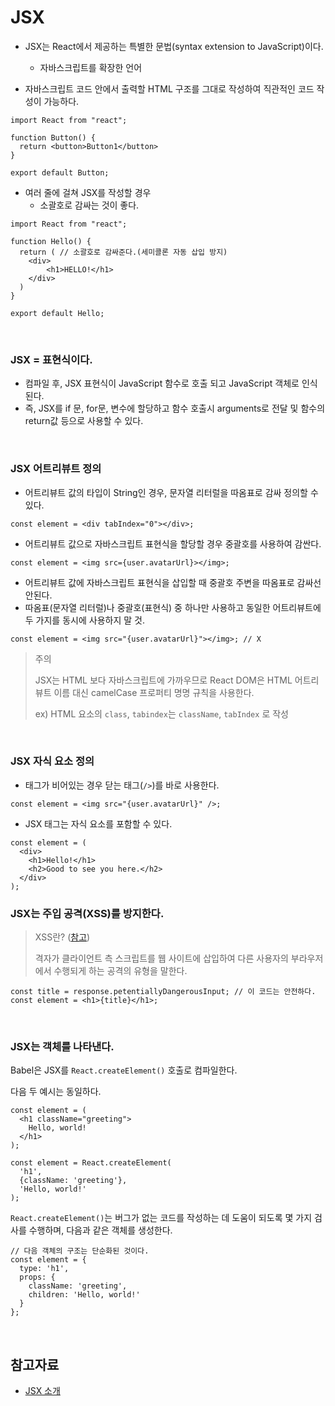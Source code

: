 # JSX

- JSX는 React에서 제공하는 특별한 문법(syntax extension to JavaScript)이다.
  - 자바스크립트를 확장한 언어

- 자바스크립트 코드 안에서 출력할 HTML 구조를 그대로 작성하여 직관적인 코드 작성이 가능하다.

```react
import React from "react";

function Button() {
  return <button>Button1</button>
}

export default Button;
```

- 여러 줄에 걸쳐 JSX를 작성할 경우
  - 소괄호로 감싸는 것이 좋다.

```react
import React from "react";

function Hello() {
  return ( // 소괄호로 감싸준다.(세미콜론 자동 삽입 방지)
  	<div>
    	<h1>HELLO!</h1>  
    </div>
  )
}

export default Hello;
```

</br>

### JSX = 표현식이다.

- 컴파일 후, JSX 표현식이 JavaScript 함수로 호출 되고 JavaScript 객체로 인식된다.
- 즉, JSX를 if 문, for문, 변수에 할당하고 함수 호출시 arguments로 전달 및 함수의 return값 등으로 사용할 수 있다.

</br>

### JSX 어트리뷰트 정의

- 어트리뷰트 값의 타입이 String인 경우, 문자열 리터럴을 따옴표로 감싸 정의할 수 있다.

```react
const element = <div tabIndex="0"></div>;
```

- 어트리뷰트 값으로 자바스크립트 표현식을 할당할 경우 중괄호를 사용하여 감싼다.

```react
const element = <img src={user.avatarUrl}></img>;
```

- 어트리뷰트 값에 자바스크립트 표현식을 삽입할 때 중괄호 주변을 따옴표로 감싸선 안된다. 
- 따옴표(문자열 리터럴)나 중괄호(표현식) 중 하나만 사용하고 동일한 어트리뷰트에 두 가지를 동시에 사용하지 말 것.

```react
const element = <img src="{user.avatarUrl}"></img>; // X
```

> 주의
>
> JSX는 HTML 보다 자바스크립트에 가까우므로 React DOM은 HTML 어트리뷰트 이름 대신 camelCase 프로퍼티 명명 규칙을 사용한다.
>
> ex) HTML 요소의 `class`, `tabindex`는 `className`, `tabIndex` 로 작성

</br>

### JSX 자식 요소 정의

- 태그가 비어있는 경우 닫는 태그(`/>`)를 바로 사용한다.

```react
const element = <img src="{user.avatarUrl}" />;
```

- JSX 태그는 자식 요소를 포함할 수 있다.

```react
const element = (
  <div>
    <h1>Hello!</h1>
    <h2>Good to see you here.</h2>
  </div>
);
```



### JSX는 주입 공격(XSS)를 방지한다.

> XSS란? ([참고](https://developer.mozilla.org/ko/docs/Learn/Server-side/First_steps/Website_security))
>
> 격자가 클라이언트 측 스크립트를 웹 사이트에 삽입하여 다른 사용자의 부라우저에서 수행되게 하는 공격의 유형을 말한다.

```react
const title = response.petentiallyDangerousInput; // 이 코드는 안전하다.
const element = <h1>{title}</h1>;
```

</br>

### JSX는 객체를 나타낸다.

Babel은 JSX를 `React.createElement()` 호출로 컴파일한다.

다음 두 예시는 동일하다.

```react
const element = (
  <h1 className="greeting">
    Hello, world!
  </h1>
);
```

```react
const element = React.createElement(
  'h1',
  {className: 'greeting'},
  'Hello, world!'
);
```

`React.createElement()`는 버그가 없는 코드를 작성하는 데 도움이 되도록 몇 가지 검사를 수행하며, 다음과 같은 객체를 생성한다.

```react
// 다음 객체의 구조는 단순화된 것이다.
const element = {
  type: 'h1',
  props: {
    className: 'greeting',
    children: 'Hello, world!'
  }
};
```

</br>

## 참고자료

- [JSX 소개](https://ko.reactjs.org/docs/introducing-jsx.html)


